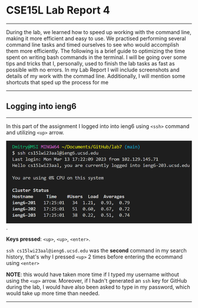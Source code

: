 # CSE15L Lab Report 4
***
During the lab, we learned how to speed up working with the command line, making it more efficient and easy to use. We practised performing several command line tasks and timed ourselves to see who would accomplish them more efficiently. The following is a brief guide to optimizing the time spent on writing bash commands in the terminal. I will be going over some tips and tricks that I, personally, used to finish the lab tasks as fast as possible with no errors. In my Lab Report I will include screenshots and details of my work with the commad line. Additionally, I will mention some shortcuts that sped up the process for me
***
## Logging into ieng6
***
In this part of the assignment I logged into into ieng6 using `<ssh>` command and utilizing `<up>` arrow.

![Image1](ssh.png).

**Keys pressed**: `<up>`, `<up>`, `<enter>`.

`ssh cs15lwi23aal@ieng6.ucsd.edu` was the **second** command in my search history, that's why I pressed `<up>` 2 times before entering the ecommand using `<enter>`

**NOTE**: this would have taken more time if I typed my username without using the `<up>` arrow. Moreover, if I hadn't generated an `ssh` key for GitHub during the lab, I would have also been asked to type in my password, which would take up more time than needed. 
***

